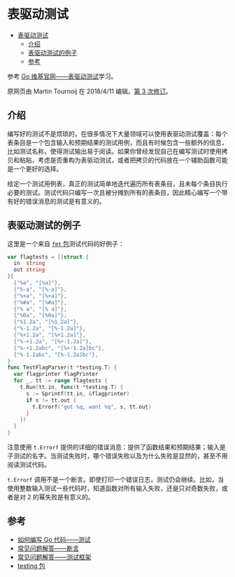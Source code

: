 # 表驱动测试

- [表驱动测试](#%e8%a1%a8%e9%a9%b1%e5%8a%a8%e6%b5%8b%e8%af%95)
  - [介绍](#%e4%bb%8b%e7%bb%8d)
  - [表驱动测试的例子](#%e8%a1%a8%e9%a9%b1%e5%8a%a8%e6%b5%8b%e8%af%95%e7%9a%84%e4%be%8b%e5%ad%90)
  - [参考](#%e5%8f%82%e8%80%83)

参考 [Go 维基官网——表驱动测试](https://github.com/golang/go/wiki/TableDrivenTests)学习。

原网页由 Martin Tournoij 在 2018/4/11 编辑。[第 3 次修订](https://github.com/golang/go/wiki/TableDrivenTests/_history)。

## 介绍

编写好的测试不是烦琐的，在很多情况下大量领域可以使用表驱动测试覆盖：每个表条目是一个包含输入和预期结果的测试用例，而且有时候包含一些额外的信息，比如测试名称，使得测试输出易于阅读。如果你曾经发现自己在编写测试时使用拷贝和粘贴，考虑是否重构为表驱动测试，或者把拷贝的代码放在一个辅助函数可能是一个更好的选择。

给定一个测试用例表，真正的测试简单地迭代遍历所有表条目，且未每个条目执行必要的测试。测试代码只编写一次且被分摊到所有的表条目，因此精心编写一个带有好的错误消息的测试是有意义的。

## 表驱动测试的例子

这里是一个来自 [`fmt` 包](http://golang.org/pkg/fmt/)测试代码的好例子：

```go
var flagtests = []struct {
  in  string
  out string
}{
  {"%a", "[%a]"},
  {"%-a", "[%-a]"},
  {"%+a", "[%+a]"},
  {"%#a", "[%#a]"},
  {"% a", "[% a]"},
  {"%0a", "[%0a]"},
  {"%1.2a", "[%1.2a]"},
  {"%-1.2a", "[%-1.2a]"},
  {"%+1.2a", "[%+1.2a]"},
  {"%-+1.2a", "[%+-1.2a]"},
  {"%-+1.2abc", "[%+-1.2a]bc"},
  {"%-1.2abc", "[%-1.2a]bc"},
}
func TestFlagParser(t *testing.T) {
  var flagprinter flagPrinter
  for _, tt := range flagtests {
    t.Run(tt.in, func(t *testing.T) {
      s := Sprintf(tt.in, &flagprinter)
      if s != tt.out {
        t.Errorf("got %q, want %q", s, tt.out)
      }
    })
  }
}
```

注意使用 `t.Errorf` 提供的详细的错误消息：提供了函数结果和预期结果；输入是子测试的名字。当测试失败时，哪个错误失败以及为什么失败是显然的，甚至不用阅读测试代码。

`t.Errorf` 调用不是一个断言。即使打印一个错误日志，测试仍会继续。比如，当使用整数输入测试一些代码时，知道函数对所有输入失败，还是只对奇数失败，或者是对 2 的幂失败是有意义的。

## 参考

- [如何编写 Go 代码——测试](golangdoc/code.md#测试)
- [常见问题解答——断言](golangdoc/faq.md#为什么-Go-没有断言)
- [常见问题解答——测试框架](golangdoc/faq.md#我最喜欢的测试辅助函数在哪里)
- [testing 包](golangpkg/testing.md)
